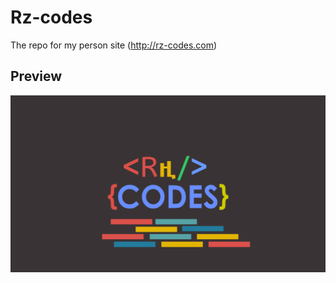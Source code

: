 # Rz-codes
The repo for my person site (http://rz-codes.com)

## Preview

![Rz-codes backgroudn](assets/img/rz-codes-bg.png)
